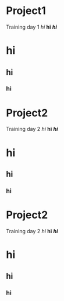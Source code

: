 
# Project1
Training day 1
*hi*
**hi**
***hi***
<h1>hi</h1> <h2>hi</h2> <h3>hi</h3> 

# Project2
Training day 2
*hi*
**hi**
***hi***
<h1>hi</h1> <h2>hi</h2> <h3>hi</h3> 

# Project2
Training day 2
*hi*
**hi**
***hi***
<h1>hi</h1> <h2>hi</h2> <h3>hi</h3>
